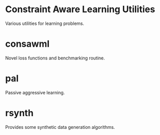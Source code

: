 Constraint Aware Learning Utilities
===================================

Various utilities for learning problems.
# consawml
Novel loss functions and benchmarking routine.
# pal
Passive aggressive learning.
# rsynth
Provides some synthetic data generation algorithms.